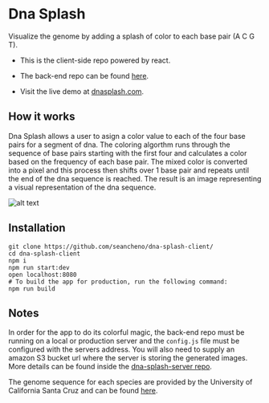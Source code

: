# Dna Splash 

Visualize the genome by adding a splash of color to each base pair (A C G T). 

* This is the client-side repo  powered by react. 

* The back-end repo can be found [here](https://github.com/seancheno/dna-splash-server).

* Visit the live demo at [dnasplash.com](https://dnasplash.com).

## How it works 

Dna Splash allows a user to asign a color value to each of the four base pairs for a segment of dna. The coloring algorthm runs through the sequence of base pairs starting with the first four and calculates a color based on the frequency of each base pair. The mixed color is converted into a pixel and this process then shifts over 1 base pair and repeats until the end of the dna sequence is reached. The result is an image representing a visual representation of the dna sequence.

![alt text](http://dnasplash.com/images/diagram1.jpg)

## Installation

    git clone https://github.com/seancheno/dna-splash-client/
    cd dna-splash-client
    npm i
    npm run start:dev
    open localhost:8080
    # To build the app for production, run the following command:
    npm run build

## Notes

In order for the app to do its colorful magic, the back-end repo must be running on a local or production server and the `config.js` file must be configured with the servers address.  You will also need to supply an amazon S3 bucket url where the server is storing the generated images. More details can be found inside the [dna-splash-server repo](https://github.com/seancheno/dna-splash-server).

The genome sequence for each species are provided by the University of California Santa Cruz and can be found [here](http://hgdownload.cse.ucsc.edu/downloads.html).

